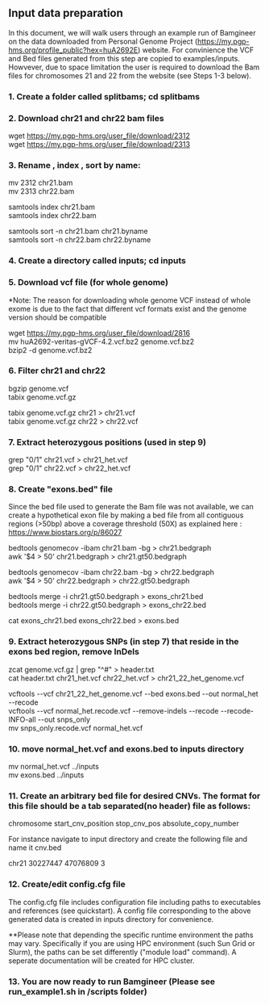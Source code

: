 ## Input data preparation

In this document, we will walk users through an example run of Bamgineer on the data downloaded from Personal Genome Project
(https://my.pgp-hms.org/profile_public?hex=huA2692E) website. For convinience the VCF and Bed files generated from this step are copied
to examples/inputs. Howvever, due to space limitation the user is required to download the Bam files for chromosomes 21 and 22 from the
website (see Steps 1-3 below).


### 1. Create a folder called splitbams; cd splitbams

### 2. Download chr21 and chr22 bam files 

wget https://my.pgp-hms.org/user_file/download/2312 \
wget https://my.pgp-hms.org/user_file/download/2313

### 3. Rename , index , sort by name:

mv 2312 chr21.bam \
mv 2313 chr22.bam

samtools index chr21.bam \
samtools index chr22.bam

samtools sort -n chr21.bam chr21.byname \
samtools sort -n chr22.bam chr22.byname

### 4. Create a directory called inputs; cd inputs

### 5. Download vcf file (for whole genome)

*Note: The reason for downloading whole genome VCF instead of whole exome 
is due to the fact that different vcf formats exist and the genome version should be compatible

wget https://my.pgp-hms.org/user_file/download/2816 \
mv huA2692-veritas-gVCF-4.2.vcf.bz2 genome.vcf.bz2 \
bzip2 -d genome.vcf.bz2


### 6. Filter chr21 and chr22
bgzip genome.vcf \
tabix genome.vcf.gz

tabix genome.vcf.gz chr21 > chr21.vcf \
tabix genome.vcf.gz chr22 > chr22.vcf


### 7. Extract heterozygous positions (used in step 9)


grep "0/1" chr21.vcf > chr21_het.vcf \
grep "0/1" chr22.vcf > chr22_het.vcf


### 8. Create "exons.bed" file

Since the bed file used to generate the Bam file was not available, we can create a hypothetical 
exon file by making a bed file from all contiguous regions (>50bp) above a coverage threshold (50X) as
explained here : https://www.biostars.org/p/86027

bedtools genomecov -ibam chr21.bam -bg > chr21.bedgraph \
awk '$4 > 50' chr21.bedgraph > chr21.gt50.bedgraph

bedtools genomecov -ibam chr22.bam -bg > chr22.bedgraph \
awk '$4 > 50' chr22.bedgraph > chr22.gt50.bedgraph

bedtools merge -i chr21.gt50.bedgraph  > exons_chr21.bed \
bedtools merge -i chr22.gt50.bedgraph > exons_chr22.bed

cat exons_chr21.bed exons_chr22.bed > exons.bed

### 9. Extract heterozygous SNPs (in step 7) that reside in the exons bed region, remove InDels

zcat genome.vcf.gz | grep "^#" > header.txt \
cat header.txt chr21_het.vcf chr22_het.vcf > chr21_22_het_genome.vcf

vcftools --vcf chr21_22_het_genome.vcf --bed exons.bed --out normal_het --recode \
vcftools --vcf normal_het.recode.vcf --remove-indels --recode --recode-INFO-all --out snps_only \
mv snps_only.recode.vcf normal_het.vcf

### 10. move normal_het.vcf and exons.bed to inputs directory

mv normal_het.vcf ../inputs \
mv exons.bed ../inputs

### 11. Create an arbitrary bed file for desired CNVs. The format for this file should be a tab separated(no header) file as follows:

chromosome	start_cnv_position	stop_cnv_pos	absolute_copy_number

For instance navigate to input directory and create the following file and name it cnv.bed

chr21	30227447	47076809	3

### 12. Create/edit config.cfg file

The config.cfg file includes configuration file including paths to executables and references (see quickstart). A config file corresponding to the above generated data is created in inputs directory for convenience.

**Please note that depending the specific runtime environment the paths may vary. Specifically if you are using HPC environment (such Sun Grid or Slurm), the paths can be set differently ("module load" command). A seperate documentation will be created for HPC cluster. 

### 13. You are now ready to run Bamgineer (Please see run_example1.sh in /scripts folder)
